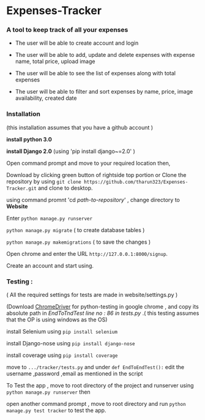 # Expenses-Tracker 
### A tool to keep track of all your expenses 


- The user will be able to create account and login

- The user will be able to add, update and delete expenses with expense name, total price, upload image


- The user will be able to see the list of expenses along with total expenses

- The user will be able to filter and sort expenses by name, price, image availability, created date

### Installation 

(this installation assumes that you have a github account )

**install python 3.0** 
 
**install Django 2.0** (using 'pip install django~=2.0' )

 
 Open command prompt and move to your required location then,

 Download by clicking green button of rightside top portion or Clone the repository by using 
 `git clone https://github.com/tharun323/Expenses-Tracker.git` and clone to desktop. 

 using command promnt 'cd *path-to-repository*' , change directory to **Website**

 Enter `python manage.py runserver`
 
 `python manage.py migrate`  ( to create database tables )
 
 `python manage.py makemigrations` ( to save the changes )

 Open chrome and enter the URL `http://127.0.0.1:8000/signup`.

 Create an account and start using.

 ### Testing :
 
 ( All the required settings for tests are made in website/settings.py )
 
 (Download [ChromeDriver](https://sites.google.com/a/chromium.org/chromedriver/downloadsl) for python-testing in google chrome  , and    copy its absolute path in *EndToTndTest line no : 86 in tests.py* .( this testing assumes that the OP is using windows as the OS)
 
 install Selenium using `pip install selenium`
 
 install Django-nose using `pip install django-nose`

 install coverage using `pip install coverage`

 move to  `.../tracker/tests.py` and under `def EndToEndTest():` edit the username ,password ,email as mentioned in the script
 
 To Test the app , move to root directory of the project and runserver using `python manage.py runserver` then

 open another command prompt , move to root directory and run `python manage.py test tracker` to test the app.

 

 
 
 

